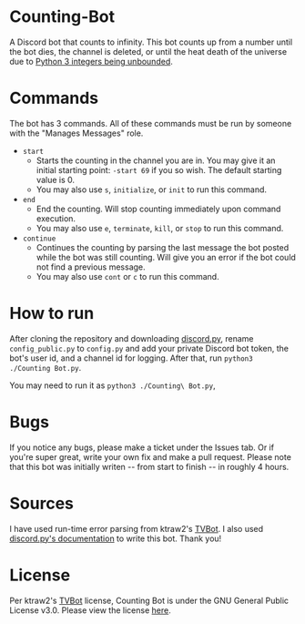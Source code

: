 # Counting-Bot
A Discord bot that counts to infinity. This bot counts up from a number until the bot dies, the channel is deleted, or until the heat death of the universe due to [Python 3 integers being unbounded](https://www.tutorialspoint.com/what-is-the-maximum-possible-value-of-an-integer-in-python).

# Commands

The bot has 3 commands. All of these commands must be run by someone with the "Manages Messages" role. 

- `start`
  - Starts the counting in the channel you are in. You may give it an initial starting point: `-start 69` if you so wish. The default starting value is 0.
  - You may also use `s`, `initialize`, or `init` to run this command.
- `end`
  - End the counting. Will stop counting immediately upon command execution.
  - You may also use `e`, `terminate`, `kill`, or `stop` to run this command.
- `continue`
  - Continues the counting by parsing the last message the bot posted while the bot was still counting. Will give you an error if the bot could not find a previous message.
  - You may also use `cont` or `c` to run this command.

# How to run
After cloning the repository and downloading [discord.py](https://discordpy.readthedocs.io/en/latest/intro.html#installing), rename `config_public.py` to `config.py` and add your private Discord bot token, 
the bot's user id, and a channel id for logging. After that, run `python3 ./Counting Bot.py`.

You may need to run it as `python3 ./Counting\ Bot.py`,

# Bugs
If you notice any bugs, please make a ticket under the Issues tab. Or if you're super great, write your own fix and make a pull request. Please note that this bot was initially writen -- from start to finish -- in roughly 4 hours.

# Sources
I have used run-time error parsing from ktraw2's [TVBot](https://github.com/ktraw2/TVBot). I also used [discord.py's documentation](https://discordpy.readthedocs.io/en/latest/) to write this bot. Thank you!

# License
Per ktraw2's [TVBot](https://github.com/ktraw2/TVBot) license, Counting Bot is under the GNU General Public License v3.0. Please view the license [here](./LICENSE).
